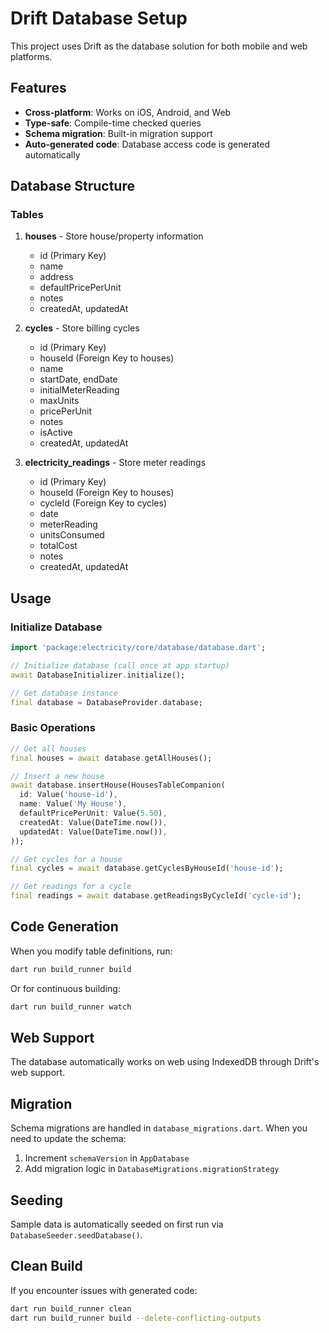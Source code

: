 # Drift Database Setup

This project uses Drift as the database solution for both mobile and web platforms.

## Features

- **Cross-platform**: Works on iOS, Android, and Web
- **Type-safe**: Compile-time checked queries
- **Schema migration**: Built-in migration support
- **Auto-generated code**: Database access code is generated automatically

## Database Structure

### Tables

1. **houses** - Store house/property information

   - id (Primary Key)
   - name
   - address
   - defaultPricePerUnit
   - notes
   - createdAt, updatedAt

2. **cycles** - Store billing cycles

   - id (Primary Key)
   - houseId (Foreign Key to houses)
   - name
   - startDate, endDate
   - initialMeterReading
   - maxUnits
   - pricePerUnit
   - notes
   - isActive
   - createdAt, updatedAt

3. **electricity_readings** - Store meter readings
   - id (Primary Key)
   - houseId (Foreign Key to houses)
   - cycleId (Foreign Key to cycles)
   - date
   - meterReading
   - unitsConsumed
   - totalCost
   - notes
   - createdAt, updatedAt

## Usage

### Initialize Database

```dart
import 'package:electricity/core/database/database.dart';

// Initialize database (call once at app startup)
await DatabaseInitializer.initialize();

// Get database instance
final database = DatabaseProvider.database;
```

### Basic Operations

```dart
// Get all houses
final houses = await database.getAllHouses();

// Insert a new house
await database.insertHouse(HousesTableCompanion(
  id: Value('house-id'),
  name: Value('My House'),
  defaultPricePerUnit: Value(5.50),
  createdAt: Value(DateTime.now()),
  updatedAt: Value(DateTime.now()),
));

// Get cycles for a house
final cycles = await database.getCyclesByHouseId('house-id');

// Get readings for a cycle
final readings = await database.getReadingsByCycleId('cycle-id');
```

## Code Generation

When you modify table definitions, run:

```bash
dart run build_runner build
```

Or for continuous building:

```bash
dart run build_runner watch
```

## Web Support

The database automatically works on web using IndexedDB through Drift's web support.

## Migration

Schema migrations are handled in `database_migrations.dart`. When you need to update the schema:

1. Increment `schemaVersion` in `AppDatabase`
2. Add migration logic in `DatabaseMigrations.migrationStrategy`

## Seeding

Sample data is automatically seeded on first run via `DatabaseSeeder.seedDatabase()`.

## Clean Build

If you encounter issues with generated code:

```bash
dart run build_runner clean
dart run build_runner build --delete-conflicting-outputs
```
